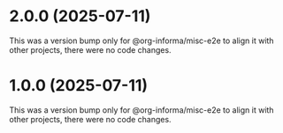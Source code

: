 # 2.0.0 (2025-07-11)

This was a version bump only for @org-informa/misc-e2e to align it with other projects, there were no code changes.

# 1.0.0 (2025-07-11)

This was a version bump only for @org-informa/misc-e2e to align it with other projects, there were no code changes.